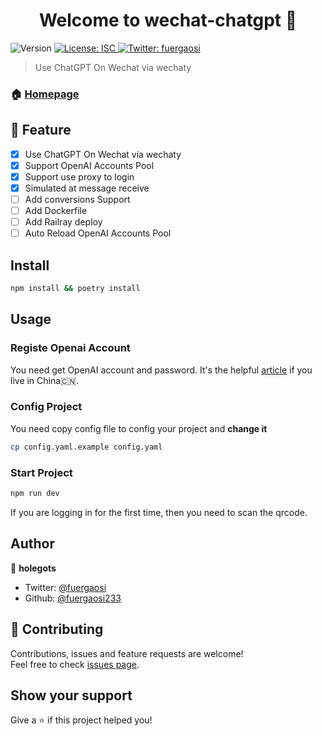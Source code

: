 <h1 align="center">Welcome to wechat-chatgpt 👋</h1>
<p>
  <img alt="Version" src="https://img.shields.io/badge/version-1.0.0-blue.svg?cacheSeconds=2592000" />
  <a href="#" target="_blank">
    <img alt="License: ISC" src="https://img.shields.io/badge/License-ISC-yellow.svg" />
  </a>
  <a href="https://twitter.com/fuergaosi" target="_blank">
    <img alt="Twitter: fuergaosi" src="https://img.shields.io/twitter/follow/fuergaosi.svg?style=social" />
  </a>
</p>

> Use ChatGPT On Wechat via wechaty

### 🏠 [Homepage](https://github.com/fuergaosi233/wechat-chatgpt)

## 🌟 Feature
- [x] Use ChatGPT On Wechat via wechaty
- [x] Support OpenAI Accounts Pool
- [x] Support use proxy to login
- [X] Simulated at message receive
- [ ] Add conversions Support
- [ ] Add Dockerfile
- [ ] Add Railray deploy
- [ ] Auto Reload OpenAI Accounts Pool

## Install

```sh
npm install && poetry install
```

## Usage
### Registe Openai Account
You need get OpenAI account and password. It's the helpful [article](https://mirror.xyz/boxchen.eth/9O9CSqyKDj4BKUIil7NC1Sa1LJM-3hsPqaeW_QjfFBc) if you live in China🇨🇳.
### Config Project
You need copy config file to config your project and **change it**
```sh
cp config.yaml.example config.yaml
```
### Start Project
```sh
npm run dev
```
If you are logging in for the first time, then you need to scan the qrcode.
## Author

👤 **holegots**

* Twitter: [@fuergaosi](https://twitter.com/fuergaosi)
* Github: [@fuergaosi233](https://github.com/fuergaosi233)

## 🤝 Contributing

Contributions, issues and feature requests are welcome!<br />Feel free to check [issues page](github.com/fuergaosi233/wechat-chatgpt/issues). 

## Show your support

Give a ⭐️ if this project helped you!